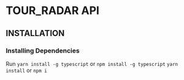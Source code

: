 # TOUR_RADAR API

## INSTALLATION

### Installing Dependencies
Run
`yarn install -g typescript` or `npm install -g typescript`
`yarn install` or `npm i`